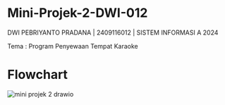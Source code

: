 # Mini-Projek-2-DWI-012
DWI PEBRIYANTO PRADANA | 2409116012 | SISTEM INFORMASI A 2024

Tema : Program Penyewaan Tempat Karaoke

# Flowchart
![mini projek 2 drawio](https://github.com/user-attachments/assets/d126ebd1-538f-4be9-892e-cf7028b6fa3c)
